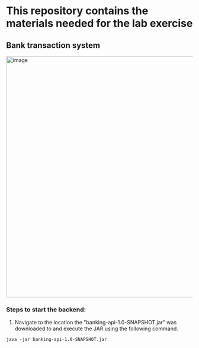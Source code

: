 # This repository contains the materials needed for the lab exercise

## Bank transaction system
<img width="653" alt="image" src="https://github.com/user-attachments/assets/91f629e9-4354-457a-88e9-196e6677962a" />

### Steps to start the backend:

1. Navigate to the location the "banking-api-1.0-SNAPSHOT.jar" was downloaded to and execute the JAR using the following command.
```
java -jar banking-api-1.0-SNAPSHOT.jar
```


